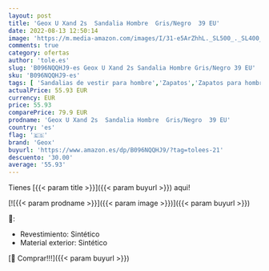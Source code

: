 ```yaml
---
layout: post
title: 'Geox U Xand 2s  Sandalia Hombre  Gris/Negro  39 EU'
date: 2022-08-13 12:50:14
image: 'https://m.media-amazon.com/images/I/31-e5ArZhhL._SL500_._SL400_.jpg'
comments: true
category: ofertas
author: 'tole.es'
slug: 'B096NQQHJ9-es Geox U Xand 2s Sandalia Hombre Gris/Negro 39 EU'
sku: 'B096NQQHJ9-es'
tags: [ 'Sandalias de vestir para hombre','Zapatos','Zapatos para hombre','Zapatos y complementos','geox','sandalia','🇪🇸', ]
actualPrice: 55.93 EUR
currency: EUR
price: 55.93
comparePrice: 79.9 EUR
prodname: 'Geox U Xand 2s  Sandalia Hombre  Gris/Negro  39 EU'
country: 'es'
flag: '🇪🇸'
brand: 'Geox'
buyurl: 'https://www.amazon.es/dp/B096NQQHJ9/?tag=tolees-21'
descuento: '30.00'
average: '55.93'
---
```


Tienes [{{< param title >}}]({{< param buyurl >}}) aqui!

[![{{< param prodname >}}]({{< param image >}})]({{< param buyurl >}})

🔎:

- Revestimiento: Sintético
- Material exterior: Sintético

[🛒 Comprar!!!]({{< param buyurl >}})
